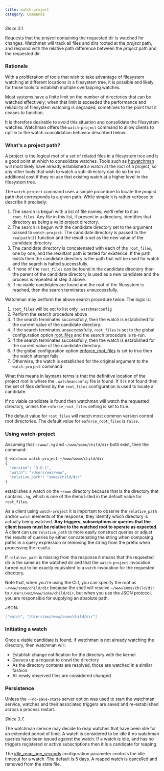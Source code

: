 ```yaml
---
title: watch-project
category: Commands
---
```


_Since 3.1._

Requests that the _project_ containing the requested dir is watched for changes.
Watchman will track all files and dirs rooted at the _project_ path, and respond
with the relative path difference between the _project_ path and the requested
dir.

### Rationale

With a proliferation of tools that wish to take advantage of filesystem watching
at different locations in a filesystem tree, it is possible and likely for those
tools to establish multiple overlapping watches.

Most systems have a finite limit on the number of directories that can be
watched effectively; when that limit is exceeded the performance and reliability
of filesystem watching is degraded, sometimes to the point that it ceases to
function.

It is therefore desirable to avoid this situation and consolidate the filesystem
watches. Watchman offers the `watch-project` command to allow clients to opt-in
to the watch consolidation behavior described below.

### What's a project path?

A project is the logical root of a set of related files in a filesystem tree and
is a good point at which to consolidate watches. Tools such as
[hgwatchman](https://bitbucket.org/facebook/hgwatchman) will most likely have
already established a watch at the root of a project, so any other tools that
wish to watch a sub-directory can do so for no additional cost if they re-use
that existing watch at a higher level in the filesystem tree.

The `watch-project` command uses a simple procedure to locate the _project_ path
that corresponds to a given path. While simple it is rather verbose to describe
it precisely:

1. The search is begun with a list of file names; we'll refer to it as
   `root_files`. Any file in this list, if present in a directory, identifies
   that directory as being a valid project directory.
2. The search is begun with the candidate directory set to the argument passed
   to `watch-project`. The candidate directory is passed to the `realpath(3)`
   function and the result is set as the new value of the candidate directory.
3. The candidate directory is concatenated with each of the `root_files`, one by
   one, and the resultant path is tested for existence. If the path exists then
   the candidate directory is the path that will be used for watch and the
   search is halted successfully.
4. If none of the `root_files` can be found in the candidate directory then the
   parent of the candidate directory is used as a new candidate and the process
   is repeated at step 3 above.
5. If no viable candidates are found and the root of the filesystem is reached,
   then the search terminates unsuccessfully.

Watchman may perform the above search procedure twice. The logic is:

1. `root_files` will be set to list only `.watchmanconfig`
2. Perform the search procedure above
3. If the search terminates successfully, then the watch is established for the
   current value of the candidate directory.
4. If the search terminates unsuccessfully, `root_files` is set to the global
   configuration option [root_files](../config.md#root_files) and the search
   procedure is re-run.
5. If the search terminates successfully, then the watch is established for the
   current value of the candidate directory.
6. If the global configuration option
   [enforce_root_files](../config.md#enforce_root_files) is set to true then the
   watch attempt fails.
7. Otherwise, the watch is established for the original argument to the
   `watch-project` command

What this means in laymans terms is that the definitive location of the project
root is where the `.watchmanconfig` file is found. If it is not found then the
set of files defined by the `root_files` configuration is used to locate a
candidate.

If no viable candidate is found then watchman will watch the requested
directory, unless the `enforce_root_files` setting is set to true.

The default value for `root_files` will match most common version control root
directories. The default value for `enforce_root_files` is `false`.

### Using watch-project

Assuming that `~/www/.hg` and `~/www/some/child/dir` both exist, then the
command:

```bash
$ watchman watch-project ~/www/some/child/dir
{
  "version": "3.0.1",
  "watch": "/Users/wez/www",
  "relative_path": "some/child/dir"
}
```

establishes a watch on the `~/www` directory because that is the directory that
contains `.hg`, which is one of the items listed in the default value for
`root_files`.

As a client using `watch-project` it is important to observe the `relative_path`
and/or `watch` elements of the response; they identify which directory is
actually being watched. **Any triggers, subscriptions or queries that the client
issues must be relative to the watched root to operate as expected.** A client
can use `relative_path` to more easily construct queries or adjust the results
of queries by either concatenating the string when composing paths in a query
expression or removing the string from the prefix when processing the results.

If `relative_path` is missing from the response it means that the requested dir
is the same as the watched dir and that the `watch-project` invocation turned
out to be exactly equivalent to a `watch` invocation for the requested
directory.

Note that, when you're using the CLI, you can specify the root as
`~/www/some/child/dir` because the shell will resolve `~/www/some/child/dir` to
`/Users/wez/www/some/child/dir`, but when you use the JSON protocol, you are
responsible for supplying an absolute path.

JSON:

```json
["watch", "/Users/wez/www/some/child/dir"]
```

### Initiating a watch

Once a viable candidate is found, if watchman is not already watching the
directory, then watchman will:

- Establish change notification for the directory with the kernel
- Queues up a request to crawl the directory
- As the directory contents are resolved, those are watched in a similar fashion
- All newly observed files are considered changed

### Persistence

Unless the `--no-save-state` server option was used to start the watchman
service, watches and their associated triggers are saved and re-established
across a process restart.

_Since 3.7._

The watchman service may decide to reap watches that have been idle for an
extended period of time. A watch is considered to be idle if no watchman queries
have been issued against the watch. If a watch is idle, and has no triggers
registered or active subscriptions then it is a candidate for reaping.

The [idle_reap_age_seconds](../config.md#idle-reap-age-seconds) configuration
parameter controls the idle timeout for a watch. The default is 5 days. A reaped
watch is cancelled and removed from the state file.
